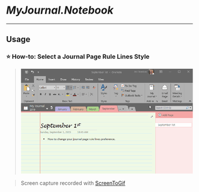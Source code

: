 # *MyJournal.Notebook*
---
## Usage
### :star: How-to: Select a Journal Page Rule Lines Style
>![screenshot](usage/select-page-rule-lines-format.gif)

>Screen capture recorded with [ScreenToGif](https://www.screentogif.com/)